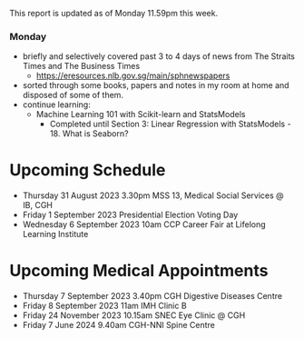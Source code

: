 This report is updated as of Monday 11.59pm this week.  

### Monday
- briefly and selectively covered past 3 to 4 days of news from The Straits Times and The Business Times
    - https://eresources.nlb.gov.sg/main/sphnewspapers
- sorted through some books, papers and notes in my room at home and disposed of some of them.  
- continue learning: 
    - Machine Learning 101 with Scikit-learn and StatsModels
        - Completed until Section 3: Linear Regression with StatsModels - 18. What is Seaborn?


# Upcoming Schedule
- Thursday 31 August 2023 3.30pm MSS 13, Medical Social Services @ IB, CGH
- Friday 1 September 2023 Presidential Election Voting Day
- Wednesday 6 September 2023 10am CCP Career Fair at Lifelong Learning Institute

# Upcoming Medical Appointments
- Thursday 7 September 2023 3.40pm CGH Digestive Diseases Centre
- Friday 8 September 2023 11am IMH Clinic B
- Friday 24 November 2023 10.15am SNEC Eye Clinic @ CGH
- Friday 7 June 2024 9.40am CGH-NNI Spine Centre